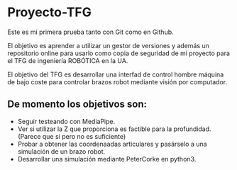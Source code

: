 # Proyecto-TFG
Este es mi primera prueba tanto con Git como en Github.

El objetivo es aprender a utilizar un gestor de versiones y además un repositorio online para usarlo como copia de seguridad de mi proyecto para el TFG de ingeniería ROBÓTICA en la UA.

El objetivo del TFG es desarrollar una interfad de control hombre máquina de bajo coste para controlar brazos robot mediante visión por computador.

## De momento los objetivos son:

- Seguir testeando con MediaPipe.
- Ver si utilizar la Z que proporciona es factible para la profundidad. (Parece que si pero no es suficiente)
- Probar a obtener las coordenaadas articulares y pasárselo a una simulación de un brazo robot.
- Desarrollar una simulación mediante PeterCorke en python3.
